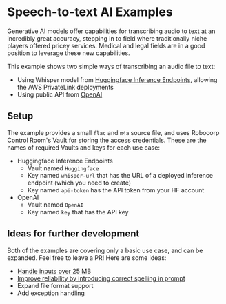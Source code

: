 # Speech-to-text AI Examples

Generative AI models offer capabilities for transcribing audio to text at an incredibly great accuracy, stepping in to field where traditionally niche players offered pricey services. Medical and legal fields are in a good position to leverage these new capabilities.

This example shows two simple ways of transcribing an audio file to text:

- Using Whisper model from [Huggingface Inference Endpoints](https://huggingface.co/docs/inference-endpoints/index), allowing the AWS PrivateLink deployments
- Using public API from [OpenAI](https://platform.openai.com/docs/guides/speech-to-text)

## Setup

The example provides a small `flac` and `m4a` source file, and uses Robocorp Control Room's Vault for storing the access credentials. These are the names of required Vaults and keys for each use case:

- Huggingface Inference Endpoints
  - Vault named `Huggingface`
  - Key named `whisper-url` that has the URL of a deployed inference endpoint (which you need to create)
  - Key named `api-token` has the API token from your HF account
- OpenAI
  - Vault named `OpenAI`
  - Key named `key` that has the API key
 
## Ideas for further development

Both of the examples are covering only a basic use case, and can be expanded. Feel free to leave a PR! Here are some ideas:

- [Handle inputs over 25 MB](https://platform.openai.com/docs/guides/speech-to-text/longer-inputs)
- [Improve reliability by introducing correct spelling in prompt](https://platform.openai.com/docs/guides/speech-to-text/improving-reliability)
- Expand file format support
- Add exception handling
